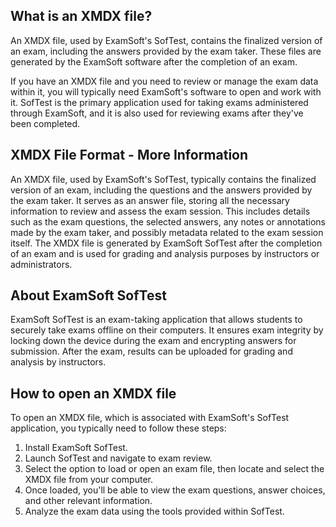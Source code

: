 ## What is an XMDX file?

An XMDX file, used by ExamSoft's SofTest, contains the finalized version of an exam, including the answers provided by the exam taker. These files are generated by the ExamSoft software after the completion of an exam.

If you have an XMDX file and you need to review or manage the exam data within it, you will typically need ExamSoft's software to open and work with it. SofTest is the primary application used for taking exams administered through ExamSoft, and it is also used for reviewing exams after they've been completed.

## XMDX File Format - More Information

An XMDX file, used by ExamSoft's SofTest, typically contains the finalized version of an exam, including the questions and the answers provided by the exam taker. It serves as an answer file, storing all the necessary information to review and assess the exam session. This includes details such as the exam questions, the selected answers, any notes or annotations made by the exam taker, and possibly metadata related to the exam session itself. The XMDX file is generated by ExamSoft SofTest after the completion of an exam and is used for grading and analysis purposes by instructors or administrators.

## About ExamSoft SofTest

ExamSoft SofTest is an exam-taking application that allows students to securely take exams offline on their computers. It ensures exam integrity by locking down the device during the exam and encrypting answers for submission. After the exam, results can be uploaded for grading and analysis by instructors.

## How to open an XMDX file

To open an XMDX file, which is associated with ExamSoft's SofTest application, you typically need to follow these steps:

1. Install ExamSoft SofTest.
1. Launch SofTest and navigate to exam review.
1. Select the option to load or open an exam file, then locate and select the XMDX file from your computer.
1. Once loaded, you'll be able to view the exam questions, answer choices, and other relevant information.
1. Analyze the exam data using the tools provided within SofTest.
